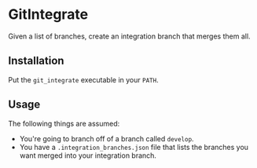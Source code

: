 # GitIntegrate

Given a list of branches, create an integration branch that merges them
all.

## Installation

Put the `git_integrate` executable in your `PATH`.

## Usage

The following things are assumed:
* You're going to branch off of a branch called `develop`.
* You have a `.integration_branches.json` file that lists the branches
  you want merged into your integration branch.
